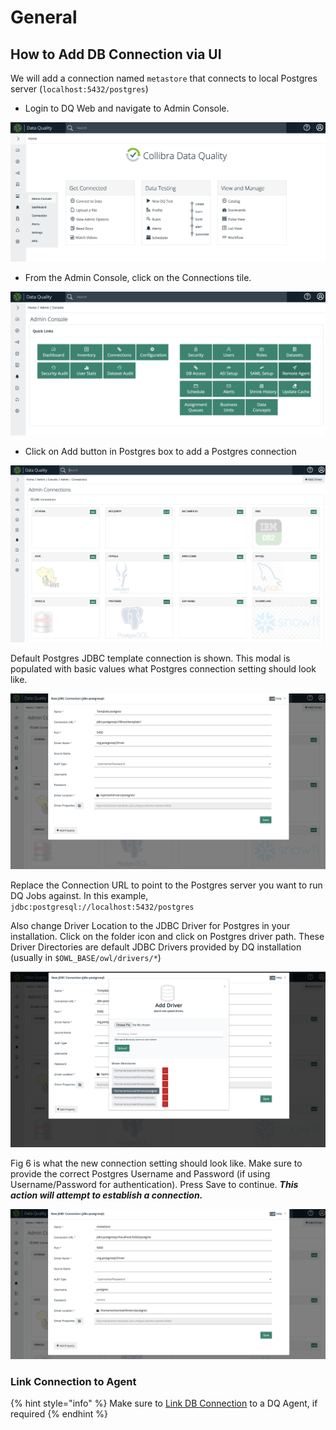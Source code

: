 # General

## How to Add DB Connection via UI

We will add a connection named `metastore` that connects to local Postgres server (`localhost:5432/postgres`)

* Login to DQ Web and navigate to Admin Console.

![Fig 1: Home Page](../.gitbook/assets/dq-admin-console-1.png)

* From the Admin Console, click on the Connections tile.

![Fig 2: Admin Console](../.gitbook/assets/dq-admin-console-2.png.png)

* Click on Add button in Postgres box to add a Postgres connection

![Fig 3: List of DB Connections](../.gitbook/assets/dq-connection-1.png)

Default Postgres JDBC template connection is shown. This modal is populated with basic values what Postgres connection setting should look like.

![Fig 4: Template Postgres connection creation modal](../.gitbook/assets/dq-connection-2.png)

Replace the Connection URL to point to the Postgres server you want to run DQ Jobs against. In this example, `jdbc:postgresql://localhost:5432/postgres`

Also change Driver Location to the JDBC Driver for Postgres in your installation. Click on the folder icon and click on Postgres driver path. These Driver Directories are default JDBC Drivers provided by DQ installation (usually in `$OWL_BASE/owl/drivers/*`)

![Fig 5: Add new driver or select existing from Driver Directories](../.gitbook/assets/dq-connection-3.png)

Fig 6 is what the new connection setting should look like. Make sure to provide the correct Postgres Username and Password (if using Username/Password for authentication). Press Save to continue. _**This action will attempt to establish a connection.**_

![Fig 6: Connection settings to connect to database named "postgres" in Postgres server "localhost" exposed via port 5432](../.gitbook/assets/dq-connection-4.png)

### Link Connection to Agent

{% hint style="info" %}
Make sure to [Link DB Connection](https://docs.owl-analytics.com/installation/agent-configuration#how-to-link-db-connection-to-agent-via-ui) to a DQ Agent, if required
{% endhint %}





